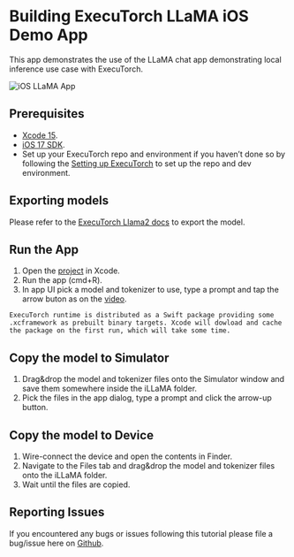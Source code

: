 # Building ExecuTorch LLaMA iOS Demo App

This app demonstrates the use of the LLaMA chat app demonstrating local inference use case with ExecuTorch.

<img src="../_static/img/llama_ios_app.png" alt="iOS LLaMA App" /><br>

## Prerequisites
* [Xcode 15](https://developer.apple.com/xcode).
* [iOS 17 SDK](https://developer.apple.com/ios).
* Set up your ExecuTorch repo and environment if you haven’t done so by following the [Setting up ExecuTorch](https://pytorch.org/executorch/0.2/getting-started-setup) to set up the repo and dev environment.

## Exporting models
Please refer to the [ExecuTorch Llama2 docs](https://github.com/pytorch/executorch/blob/main/examples/models/llama2/README.md) to export the model.

## Run the App

1. Open the [project](https://github.com/pytorch/executorch/blob/main/examples/demo-apps/apple_ios/LLaMA/LLaMA.xcodeproj) in Xcode.
2. Run the app (cmd+R).
3. In app UI pick a model and tokenizer to use, type a prompt and tap the arrow buton as on the [video](../_static/img/llama_ios_app.mp4).

```{note}
ExecuTorch runtime is distributed as a Swift package providing some .xcframework as prebuilt binary targets. Xcode will dowload and cache the package on the first run, which will take some time.
```

## Copy the model to Simulator

1. Drag&drop the model and tokenizer files onto the Simulator window and save them somewhere inside the iLLaMA folder.
2. Pick the files in the app dialog, type a prompt and click the arrow-up button.

## Copy the model to Device

1. Wire-connect the device and open the contents in Finder.
2. Navigate to the Files tab and drag&drop the model and tokenizer files onto the iLLaMA folder.
3. Wait until the files are copied.

## Reporting Issues
If you encountered any bugs or issues following this tutorial please file a bug/issue here on [Github](https://github.com/pytorch/executorch/issues/new).
